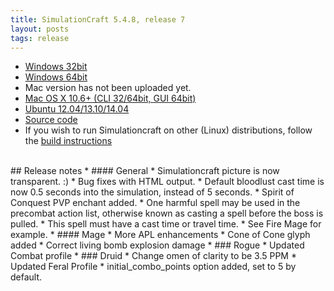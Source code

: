 ```yaml
---
title: SimulationCraft 5.4.8, release 7
layout: posts
tags: release
---
```

* [Windows 32bit](http://downloads.simulationcraft.org/simc-548-7-win32.zip)
* [Windows 64bit](http://downloads.simulationcraft.org/simc-548-7-win64.zip)
*  Mac version has not been uploaded yet.
* [Mac OS X 10.6+ (CLI 32/64bit, GUI 64bit)](http://downloads.simulationcraft.org/simc-548-7-osx-x86.dmg)
* [Ubuntu 12.04/13.10/14.04](https://launchpad.net/~simulationcraft/+archive/simulationcraft)
* [Source code](http://downloads.simulationcraft.org/simc-548-7-source.zip)
* If you wish to run Simulationcraft on other (Linux) distributions, follow the [build instructions](http://code.google.com/p/simulationcraft/wiki/HowToBuild)
<br>
## Release notes
* #### General
    * Simulationcraft picture is now transparent. :) 
	* Bug fixes with HTML output.
	* Default bloodlust cast time is now 0.5 seconds into the simulation, instead of 5 seconds.
	* Spirit of Conquest PVP enchant added.
	* One harmful spell may be used in the precombat action list, otherwise known as casting a spell before the boss is pulled.
	 * This spell must have a cast time or travel time.
	 * See Fire Mage for example.
* #### Mage
    * More APL enhancements
	* Cone of Cone glyph added
	* Correct living bomb explosion damage
* ### Rogue
    * Updated Combat profile
* ### Druid
    * Change omen of clarity to be 3.5 PPM
    * Updated Feral Profile
	* initial_combo_points option added, set to 5 by default.
